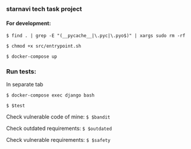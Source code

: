 ### starnavi tech task project

#### For development:
``` $ find . | grep -E "(__pycache__|\.pyc|\.pyo$)" | xargs sudo rm -rf ```

``` $ chmod +x src/entrypoint.sh ```

``` $ docker-compose up ```

### Run tests:
In separate tab

``` $ docker-compose exec django bash ```

``` $ $test  ```

Check vulnerable code of mine: ``` $ $bandit ```

Check outdated requirements: ``` $ $outdated ```

Check vulnerable requirements: ``` $ $safety ```
